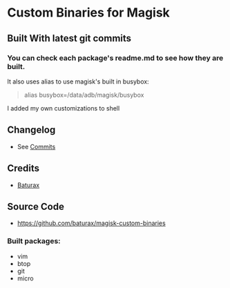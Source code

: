 # Custom Binaries for Magisk

## Built With latest git commits

### You can check each package's readme.md to see how they are built.

It also uses alias to use magisk's built in busybox:
> alias busybox=/data/adb/magisk/busybox

I added my own customizations to shell

## Changelog
* See [Commits](https://github.com/baturax/magisk-custom-binaries/commits/main/)

## Credits
* [Baturax](https://github.com/baturax/)

## Source Code
* https://github.com/baturax/magisk-custom-binaries

### Built packages:
* vim
* btop
* git
* micro
